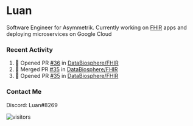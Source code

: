 # Luan

Software Engineer for Asymmetrik. Currently working on [FHIR](https://hl7.org/FHIR/) apps and deploying microservices on Google Cloud

### Recent Activity

<!--START_SECTION:activity-->
1. 💪 Opened PR [#36](https://github.com/DataBiosphere/FHIR/pull/36) in [DataBiosphere/FHIR](https://github.com/DataBiosphere/FHIR)
2. 🎉 Merged PR [#35](https://github.com/DataBiosphere/FHIR/pull/35) in [DataBiosphere/FHIR](https://github.com/DataBiosphere/FHIR)
3. 💪 Opened PR [#35](https://github.com/DataBiosphere/FHIR/pull/35) in [DataBiosphere/FHIR](https://github.com/DataBiosphere/FHIR)
<!--END_SECTION:activity-->

<!--START_SECTION:activity-->

### Contact Me

Discord: Luan#8269

![visitors](https://visitor-badge.glitch.me/badge?page_id=luan-asym.visitor-badge)
